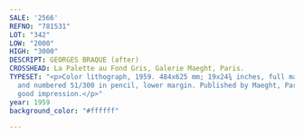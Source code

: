 ```yaml
---
SALE: '2566'
REFNO: "781531"
LOT: "342"
LOW: "2000"
HIGH: "3000"
DESCRIPT: GEORGES BRAQUE (after)
CROSSHEAD: La Palette au Fond Gris, Galerie Maeght, Paris.
TYPESET: "<p>Color lithograph, 1959. 484x625 mm; 19x24¾ inches, full margins. Signed
  and numbered 51/300 in pencil, lower margin. Published by Maeght, Paris. A very
  good impression.</p>"
year: 1959
background_color: "#ffffff"

---
```

